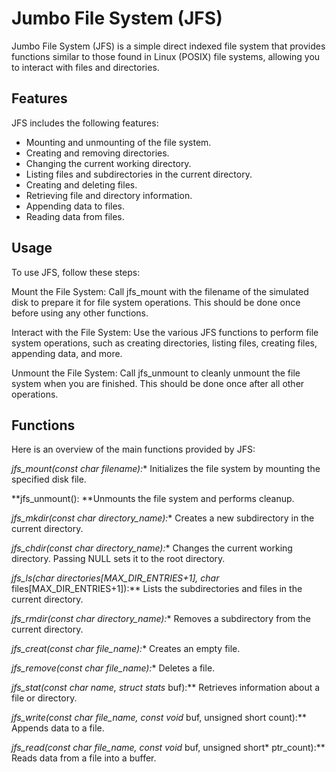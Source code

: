 # Jumbo File System (JFS)
Jumbo File System (JFS) is a simple direct indexed file system that provides functions similar to those found in Linux (POSIX) file systems, allowing you to interact with files and directories.

## Features
JFS includes the following features:

- Mounting and unmounting of the file system.
- Creating and removing directories.
- Changing the current working directory.
- Listing files and subdirectories in the current directory.
- Creating and deleting files.
- Retrieving file and directory information.
- Appending data to files.
- Reading data from files.

## Usage
To use JFS, follow these steps:

Mount the File System: Call jfs_mount with the filename of the simulated disk to prepare it for file system operations. This should be done once before using any other functions.

Interact with the File System: Use the various JFS functions to perform file system operations, such as creating directories, listing files, creating files, appending data, and more.

Unmount the File System: Call jfs_unmount to cleanly unmount the file system when you are finished. This should be done once after all other operations.

## Functions
Here is an overview of the main functions provided by JFS:

**jfs_mount(const char* filename):** Initializes the file system by mounting the specified disk file.

**jfs_unmount(): **Unmounts the file system and performs cleanup.

**jfs_mkdir(const char* directory_name):** Creates a new subdirectory in the current directory.

**jfs_chdir(const char* directory_name):** Changes the current working directory. Passing NULL sets it to the root directory.

**jfs_ls(char* directories[MAX_DIR_ENTRIES+1], char* files[MAX_DIR_ENTRIES+1]):** Lists the subdirectories and files in the current directory.

**jfs_rmdir(const char* directory_name):** Removes a subdirectory from the current directory.

**jfs_creat(const char* file_name):** Creates an empty file.

**jfs_remove(const char* file_name):** Deletes a file.

**jfs_stat(const char* name, struct stats* buf):** Retrieves information about a file or directory.

**jfs_write(const char* file_name, const void* buf, unsigned short count):** Appends data to a file.

**jfs_read(const char* file_name, const void* buf, unsigned short* ptr_count):** Reads data from a file into a buffer.

